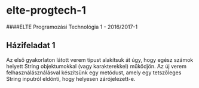 # elte-progtech-1

####ELTE Programozási Technológia 1 - 2016/2017-1

## Házifeladat 1

Az első gyakorlaton látott verem típust alakítsuk át úgy, hogy egész számok helyett String objektumokkal (vagy karakterekkel) működjön.
Az új verem felhasználásználásval készítsünk egy metódust, amely egy tetszőleges String inputról eldönti, hogy helyesen zárójelezett-e.